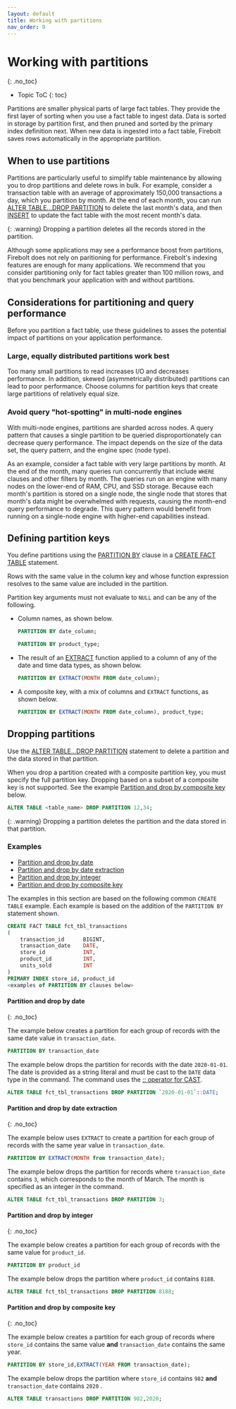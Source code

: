```yaml
---
layout: default
title: Working with partitions
nav_order: 9
---
```

# Working with partitions
{: .no_toc}

* Topic ToC
{: toc}

Partitions are smaller physical parts of large fact tables. They provide the first layer of sorting when you use a fact table to ingest data. Data is sorted in storage by partition first, and then pruned and sorted by the primary index definition next. When new data is ingested into a fact table, Firebolt saves rows automatically in the appropriate partition.

## When to use partitions

Partitions are particularly useful to simplify table maintenance by allowing you to drop partitions and delete rows in bulk. For example, consider a transaction table with an average of approximately 150,000 transactions a day, which you partition by month. At the end of each month, you can run [ALTER TABLE...DROP PARTITION](../sql-reference/commands/ddl-commands.md#alter-tabledrop-partition) to delete the last month's data, and then [INSERT](../sql-reference/commands/dml-commands.md#insert-into) to update the fact table with the most recent month's data.

{: .warning}
Dropping a partition deletes all the records stored in the partition.

Although some applications may see a performance boost from partitions, Firebolt does not rely on paritioning for performance. Firebolt's indexing features are enough for many applications. We recommend that you consider partitioning only for fact tables greater than 100 million rows, and that you benchmark your application with and without partitions.

## Considerations for partitioning and query performance

Before you partition a fact table, use these guidelines to asses the potential impact of partitions on your application performance.  

### Large, equally distributed partitions work best

Too many small partitions to read increases I/O and decreases performance. In addition, skewed (asymmetrically distributed) partitions can lead to poor performance. Choose columns for partition keys that create large partitions of relatively equal size.

### Avoid query "hot-spotting" in multi-node engines

With multi-node engines, partitions are sharded across nodes. A query pattern that causes a single partition to be queried disproportionately can decrease query performance. The impact depends on the size of the data set, the query pattern, and the engine spec (node type).

As an example, consider a fact table with very large partitions by month. At the end of the month, many queries run concurrently that include `WHERE` clauses and other filters by month. The queries run on an engine with many nodes on the lower-end of RAM, CPU, and SSD storage. Because each month's partition is stored on a single node, the single node that stores that month's data might be overwhelmed with requests, causing the month-end query performance to degrade. This query pattern would benefit from running on a single-node engine with higher-end capabilities instead.

## Defining partition keys

You define partitions using the [PARTITION BY](../sql-reference/commands/ddl-commands.md#partition-by) clause in a [CREATE FACT TABLE](../sql-reference/commands/ddl-commands.md#create-fact--dimension-table) statement.

Rows with the same value in the column key and whose function expression resolves to the same value are included in the partition.

Partition key arguments must not evaluate to `NULL` and can be any of the following.

* Column names, as shown below.  
  ```sql
  PARTITION BY date_column;
  ```  
  ```sql
  PARTITION BY product_type;
  ```

* The result of an [EXTRACT](../sql-reference/functions-reference/date-and-time-functions.md#extract) function applied to a column of any of the date and time data types, as shown below.  
  ```sql
  PARTITION BY EXTRACT(MONTH FROM date_column);
  ```

* A composite key, with a mix of columns and `EXTRACT` functions, as shown below.  
  ```sql
  PARTITION BY EXTRACT(MONTH FROM date_column), product_type;
  ```

## Dropping partitions

Use the [ALTER TABLE...DROP PARTITION](../sql-reference/commands/ddl-commands.md#alter-tabledrop-partition) statement to delete a partition and the data stored in that partition.

When you drop a partition created with a composite partition key, you must specify the full partition key. Dropping based on a subset of a composite key is not supported. See the example [Partition and drop by composite key](#partition-and-drop-by-composite-key) below.

```sql
ALTER TABLE <table_name> DROP PARTITION 12,34;
```

{: .warning}
Dropping a partition deletes the partition and the data stored in that partition.

### Examples

* [Partition and drop by date](#Partition-and-drop-by-date)
* [Partition and drop by date extraction](#Partition-and-drop-by-date-extraction)
* [Partition and drop by integer](#Partition-and-drop-by-integer)
* [Partition and drop by composite key](#Partition-and-drop-by-composite-key)

The examples in this section are based on the following common `CREATE TABLE` example. Each example is based on the addition of the `PARTITION BY` statement shown.

```sql
CREATE FACT TABLE fct_tbl_transactions
(
    transaction_id      BIGINT,
    transaction_date    DATE,
    store_id            INT,
    product_id          INT,
    units_sold          INT
)
PRIMARY INDEX store_id, product_id
<examples of PARTITION BY clauses below>
```

#### Partition and drop by date
{: .no_toc}

The example below creates a partition for each group of records with the same date value in `transaction_date`.

```sql
PARTITION BY transaction_date
```

The example below drops the partition for records with the date `2020-01-01`. The date is provided as a string literal and must be cast to the `DATE` data type in the command. The command uses the [:: operator for CAST](../sql-reference/commands/operators.md#-operator-for-cast).

```sql
ALTER TABLE fct_tbl_transactions DROP PARTITION `2020-01-01`::DATE;
```

#### Partition and drop by date extraction
{: .no_toc}

The example below uses `EXTRACT` to create a partition for each group of records with the same year value in `transaction_date`.

```sql
PARTITION BY EXTRACT(MONTH from transaction_date);
```

The example below drops the partition for records where `transaction_date` contains `3`, which corresponds to the month of March. The month is specified as an integer in the command.

```sql
ALTER TABLE fct_tbl_transactions DROP PARTITION 3;
```

#### Partition and drop by integer
{: .no_toc}

The example below creates a partition for each group of records with the same value for `product_id`.

```sql
PARTITION BY product_id
```

The example below drops the partition where `product_id` contains `8188`.

```sql
ALTER TABLE fct_tbl_transactions DROP PARTITION 8188;
```

#### Partition and drop by composite key
{: .no_toc}

The example below creates a partition for each group of records where `store_id` contains the same value **and** `transaction_date` contains the same year.

```sql
PARTITION BY store_id,EXTRACT(YEAR FROM transaction_date);
```

The example below drops the partition where `store_id` contains `982` **and** `transaction_date` contains `2020` .

```sql
ALTER TABLE transactions DROP PARTITION 982,2020;
```
